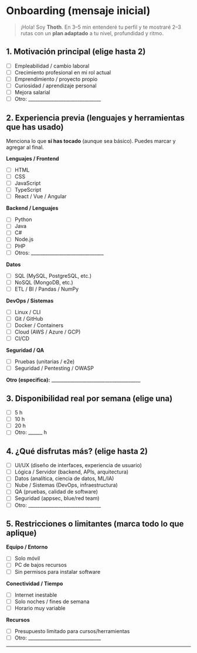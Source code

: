 # Onboarding (mensaje inicial)

> ¡Hola! Soy **Thoth**. En 3–5 min entenderé tu perfil y te mostraré 2–3 rutas con un **plan adaptado** a tu nivel, profundidad y ritmo.
    
## 1. Motivación principal (elige hasta 2)
- [ ] Empleabilidad / cambio laboral
- [ ] Crecimiento profesional en mi rol actual
- [ ] Emprendimiento / proyecto propio
- [ ] Curiosidad / aprendizaje personal
- [ ] Mejora salarial
- [ ] Otro: _______________________________

## 2. Experiencia previa (lenguajes y herramientas que has usado)
Menciona lo que **sí has tocado** (aunque sea básico). Puedes marcar y agregar al final.

**Lenguajes / Frontend**
- [ ] HTML
- [ ] CSS
- [ ] JavaScript
- [ ] TypeScript
- [ ] React / Vue / Angular

**Backend / Lenguajes**
- [ ] Python
- [ ] Java
- [ ] C#
- [ ] Node.js
- [ ] PHP
- [ ] Otros: _______________________________

**Datos**
- [ ] SQL (MySQL, PostgreSQL, etc.)
- [ ] NoSQL (MongoDB, etc.)
- [ ] ETL / BI / Pandas / NumPy

**DevOps / Sistemas**
- [ ] Linux / CLI
- [ ] Git / GitHub
- [ ] Docker / Containers
- [ ] Cloud (AWS / Azure / GCP)
- [ ] CI/CD

**Seguridad / QA**
- [ ] Pruebas (unitarias / e2e)
- [ ] Seguridad / Pentesting / OWASP

**Otro (especifica):** ______________________________________

## 3. Disponibilidad real por semana (elige una)
- [ ] 5 h
- [ ] 10 h
- [ ] 20 h
- [ ] Otro: ______ h

## 4. ¿Qué disfrutas más? (elige hasta 2)
- [ ] UI/UX (diseño de interfaces, experiencia de usuario)
- [ ] Lógica / Servidor (backend, APIs, arquitectura)
- [ ] Datos (analítica, ciencia de datos, ML/IA)
- [ ] Nube / Sistemas (DevOps, infraestructura)
- [ ] QA (pruebas, calidad de software)
- [ ] Seguridad (appsec, blue/red team)
- [ ] Otro: _______________________________

## 5. Restricciones o limitantes (marca todo lo que aplique)

**Equipo / Entorno**
- [ ] Solo móvil
- [ ] PC de bajos recursos
- [ ] Sin permisos para instalar software

**Conectividad / Tiempo**
- [ ] Internet inestable
- [ ] Solo noches / fines de semana
- [ ] Horario muy variable

**Recursos**
- [ ] Presupuesto limitado para cursos/herramientas
- [ ] Otro: _______________________________

---

